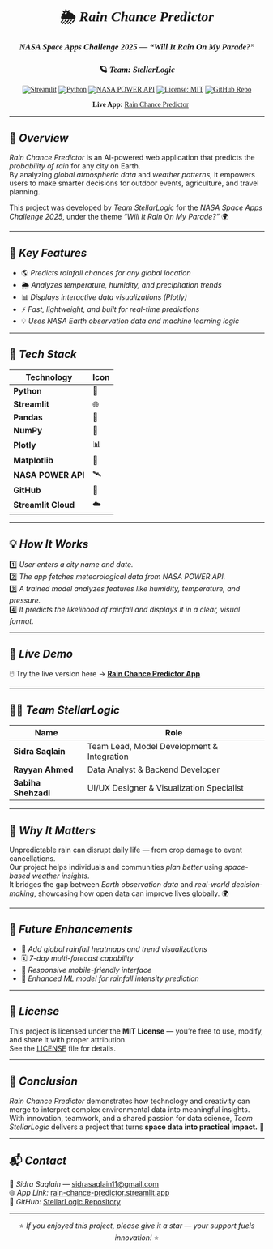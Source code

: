 <div align="center" style="font-family: 'Times New Roman', serif;">

# 🌦️ *Rain Chance Predictor*  
### *NASA Space Apps Challenge 2025 — “Will It Rain On My Parade?”*  
### 🪐 *Team: StellarLogic*

[![Streamlit](https://img.shields.io/badge/Streamlit-FF4B4B?style=for-the-badge&logo=streamlit&logoColor=white)](https://streamlit.io)
[![Python](https://img.shields.io/badge/Python-3776AB?style=for-the-badge&logo=python&logoColor=white)](https://www.python.org)
[![NASA POWER API](https://img.shields.io/badge/NASA%20POWER%20API-1A1A1A?style=for-the-badge&logo=nasa&logoColor=white)](https://power.larc.nasa.gov)
[![License: MIT](https://img.shields.io/badge/License-MIT-yellow.svg?style=for-the-badge)](LICENSE)
[![GitHub Repo](https://img.shields.io/badge/View%20on-GitHub-181717?style=for-the-badge&logo=github)](https://github.com/Sidra-009/rain-chance-predictor)

🔗 **Live App:** [Rain Chance Predictor](https://rain-chance-predictor-ucdxx8ht8ybz8r4wt4cjln.streamlit.app/)

</div>

---

## 🧠 *Overview*  

*Rain Chance Predictor* is an AI-powered web application that predicts the *probability of rain* for any city on Earth.  
By analyzing *global atmospheric data* and *weather patterns*, it empowers users to make smarter decisions for outdoor events, agriculture, and travel planning.  

This project was developed by *Team StellarLogic* for the *NASA Space Apps Challenge 2025*, under the theme *“Will It Rain On My Parade?”* 🌍  

---

## 🚀 *Key Features*  

- 🌎 *Predicts rainfall chances for any global location*  
- 🌦️ *Analyzes temperature, humidity, and precipitation trends*  
- 📊 *Displays interactive data visualizations (Plotly)*  
- ⚡ *Fast, lightweight, and built for real-time predictions*  
- 💡 *Uses NASA Earth observation data and machine learning logic*

---

## 🧰 *Tech Stack*  

<div align="center">

| Technology | Icon |
|-------------|------|
| **Python** | 🐍 |
| **Streamlit** | 🌐 |
| **Pandas** | 📘 |
| **NumPy** | 🔢 |
| **Plotly** | 📊 |
| **Matplotlib** | 🎨 |
| **NASA POWER API** | 🛰️ |
| **GitHub** | 🧠 |
| **Streamlit Cloud** | ☁️ |

</div>

---

## 💡 *How It Works*  

1️⃣ *User enters a city name and date.*  
2️⃣ *The app fetches meteorological data from NASA POWER API.*  
3️⃣ *A trained model analyzes features like humidity, temperature, and pressure.*  
4️⃣ *It predicts the likelihood of rainfall and displays it in a clear, visual format.*

---

## 🎯 *Live Demo*  

🖱️ Try the live version here → [**Rain Chance Predictor App**](https://rain-chance-predictor-ucdxx8ht8ybz8r4wt4cjln.streamlit.app/)  

---

## 🧑‍🚀 *Team StellarLogic*  

| Name | Role |
|------|------|
| **Sidra Saqlain** | Team Lead, Model Development & Integration |
| **Rayyan Ahmed** | Data Analyst & Backend Developer |
| **Sabiha Shehzadi** | UI/UX Designer & Visualization Specialist |

---

## 🌟 *Why It Matters*  

Unpredictable rain can disrupt daily life — from crop damage to event cancellations.  
Our project helps individuals and communities *plan better* using *space-based weather insights*.  
It bridges the gap between *Earth observation data* and *real-world decision-making*, showcasing how open data can improve lives globally. 🌍  

---

## 🧾 *Future Enhancements*  

- 🌈 *Add global rainfall heatmaps and trend visualizations*  
- 🗓️ *7-day multi-forecast capability*  
- 📱 *Responsive mobile-friendly interface*  
- 🧠 *Enhanced ML model for rainfall intensity prediction*  

---

## 🪪 *License*  

This project is licensed under the **MIT License** — you’re free to use, modify, and share it with proper attribution.  
See the [LICENSE](LICENSE) file for details.  

---

## 🏁 *Conclusion*  

*Rain Chance Predictor* demonstrates how technology and creativity can merge to interpret complex environmental data into meaningful insights.  
With innovation, teamwork, and a shared passion for data science, *Team StellarLogic* delivers a project that turns **space data into practical impact.** 🚀  

---

## 📬 *Contact*  

📧 *Sidra Saqlain* — [sidrasaqlain11@gmail.com](mailto:sidrasaqlain11@gmail.com)  
🌐 *App Link:* [rain-chance-predictor.streamlit.app](https://rain-chance-predictor-ucdxx8ht8ybz8r4wt4cjln.streamlit.app/)  
🐙 *GitHub:* [StellarLogic Repository](https://github.com/Sidra-009/rain-chance-predictor)  

---

<div align="center">

⭐ *If you enjoyed this project, please give it a star — your support fuels innovation!* ⭐  

</div>
